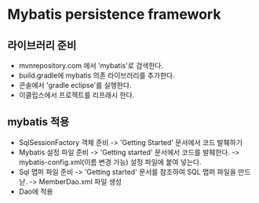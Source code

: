 # Mybatis persistence framework

## 라이브러리 준비
- mvnrepository.com 에서 'mybatis'로 검색한다.
- build.gradle에 mybatis 의존 라이브러리를 추가한다.
- 콘솔에서 'gradle eclipse'를 실행한다.
- 이클립스에서 프로젝트를 리프래시 한다.

## mybatis 적용
- SqlSessionFactory 객체 준비
  -> 'Getting Started' 문서에서 코드 발췌하기
- Mybatis 설정 파일 준비
  -> 'Getting started' 문서에서 코드를 발췌한다.
  -> mybatis-config.xml(이름 변경 가능) 설정 파일에 붙여 넣는다.
- Sql 맵퍼 파일 준비
  -> 'Getting started' 문서를 참조하여 SQL 맵퍼 파일을 만드낟.
  -> MemberDao.xml 파일 생성
- Dao에 적용